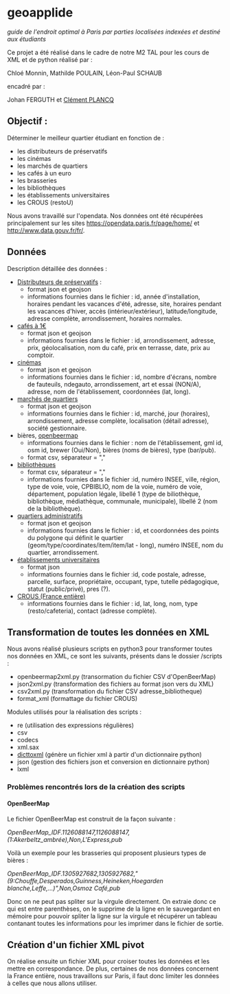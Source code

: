 # geoapplide

*guide de l'endroit optimal à Paris par parties localisées indexées et destiné aux étudiants*

Ce projet a été réalisé dans le cadre de notre M2 TAL pour les cours de XML et de python réalisé par :

Chloé Monnin, Mathilde POULAIN, Léon-Paul SCHAUB

encadré par :

Johan FERGUTH et [Clément PLANCQ](http://plancq.clement.free.fr/python/project/)

## Objectif :
Déterminer le meilleur quartier étudiant en fonction de :
- les distributeurs de préservatifs
- les cinémas
- les marchés de quartiers
- les cafés à un euro
- les brasseries
- les bibliothèques
- les établissements universitaires
- les CROUS (restoU)

Nous avons travaillé sur l'opendata. Nos données ont été récupérées principalement sur les sites https://opendata.paris.fr/page/home/ et http://www.data.gouv.fr/fr/.

## Données
Description détaillée des données :
- [Distributeurs de préservatifs](https://opendata.paris.fr/explore/dataset/distributeurspreservatifsmasculinsparis2012/export/) :
  - format json et geojson
  - informations fournies dans le fichier : id, année d'installation, horaires pendant les vacances d'été, adresse, site, horaires pendant les vacances d'hiver, accès (intérieur/extérieur), latitude/longitude, adresse complète, arrondissement, horaires normales.
- [cafés à 1€](https://opendata.paris.fr/explore/dataset/liste-des-cafes-a-un-euro/export/)
  - format json et geojson
  - informations fournies dans le fichier : id, arrondissement, adresse, prix, géolocalisation, nom du café, prix en terrasse, date, prix au comptoir.
- [cinémas](https://opendata.paris.fr/explore/dataset/cinemas-a-paris/api/)
  - format json et geojson
  - informations fournies dans le fichier : id, nombre d'écrans, nombre de fauteuils, ndegauto, arrondissement, art et essai (NON/A), adresse, nom de l'établissement, coordonnées (lat, long).
- [marchés de quartiers](https://opendata.paris.fr/explore/dataset/liste_des_marches_de_quartier_a_paris/api/)
  - format json et geojson
  - informations fournies dans le fichier : id, marché, jour (horaires), arrondissement, adresse complète, localisation (détail adresse), société gestionnaire.
- bières,  [openbeermap](https://www.data.gouv.fr/fr/datasets/bars-pubs-et-brasseries-artisanales-dopen-beer-map-ile-de-france-mai-2015/)
  - informations fournies dans le fichier : nom de l'établissement, gml id, osm id, brewer (Oui/Non), bières (noms de bières), type (bar/pub).
  - format csv, séparateur = ","
- [bibliothèques](https://www.data.gouv.fr/fr/datasets/adresses-des-bibliotheques-publiques/)
  - format csv, séparateur = ","
  - informations fournies dans le fichier :id, numéro INSEE, ville, région, type de voie, voie, CPBIBLIO, nom de la voie, numéro de voie, département, population légale, libellé 1 (type de biliothèque, bibliothèque, médiathèque, communale, municipale), libellé 2 (nom de la bibliothèque).
- [quartiers administratifs](https://opendata.paris.fr/explore/dataset/quartier_paris/)
  - format json et geojson
  - informations fournies dans le fichier : id, et coordonnées des points du polygone qui définit le quartier (geom/type/coordinates/item/item/lat - long), numéro INSEE, nom du quartier, arrondissement.
- [établissements universitaires](https://www.data.gouv.fr/fr/datasets/annuaire-immobilier-de-l-enseignement-superieur-prs/)
  - format json
  - informations fournies dans le fichier :id, code postale, adresse, parcelle, surface, propriétaire, occupant, type, tutelle pédagogique, statut (public/privé), pres (?).
- [CROUS (France entière)](https://www.data.gouv.fr/fr/datasets/ensemble-des-lieux-de-restauration-des-crous-france-entiere-1/)
  - informations fournies dans le fichier : id, lat, long, nom, type (resto/cafeteria), contact (adresse complète).

## Transformation de toutes les données en XML
Nous avons réalisé plusieurs scripts en python3 pour transformer toutes nos données en XML, ce sont les suivants, présents dans le dossier /scripts :
- openbeermap2xml.py (transormation du fichier CSV d'OpenBeerMap)
- json2xml.py (transformation des fichiers au format json vers du XML)
- csv2xml.py (transformation du fichier CSV adresse_bibliotheque)
- format_xml (formattage du fichier CROUS)

Modules utilisés pour la réalisation des scripts :
- re (utilisation des expressions régulières)
- csv
- codecs
- xml.sax
- [dicttoxml](https://github.com/quandyfactory/dicttoxml) (génère un fichier xml à partir d'un dictionnaire python)
- json (gestion des fichiers json et conversion en dictionnaire python)
- lxml

### Problèmes rencontrés lors de la création des scripts
#### OpenBeerMap
Le fichier OpenBeerMap est construit de la façon suivante :

*OpenBeerMap_IDF.1126088147,1126088147,(1:Akerbeltz_ambrée),Non,L'Express,pub*

Voilà un exemple pour les brasseries qui proposent plusieurs types de bières :

*OpenBeerMap_IDF.1305927682,1305927682,"(9:Chouffe,Desperados,Guinness,Heineken,Hoegarden blanche,Leffe,...)",Non,Osmoz Café,pub*

Donc on ne peut pas spliter sur la virgule directement. On extraie donc ce qui est entre parenthèses, on le supprime de la ligne en le sauvegardant en mémoire pour pouvoir spliter la ligne sur la virgule et récupérer un tableau contanant toutes les informations pour les imprimer dans le fichier de sortie.

## Création d'un fichier XML pivot
On réalise ensuite un fichier XML pour croiser toutes les données et les mettre en correspondance. De plus, certaines de nos données concernent la France entière, nous travaillons sur Paris, il faut donc limiter les données à celles que nous allons utiliser.
